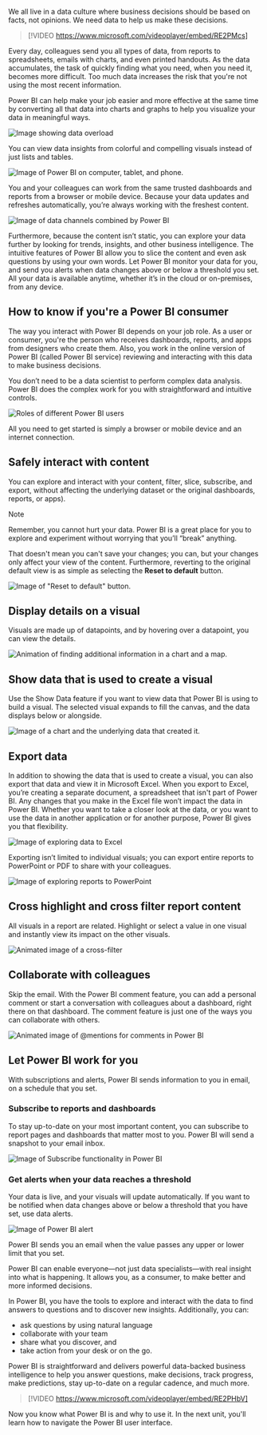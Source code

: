 We all live in a data culture where business decisions should be based on facts, not opinions. We need data to help us make these decisions.


> [!VIDEO https://www.microsoft.com/videoplayer/embed/RE2PMcs]


Every day, colleagues send you all types of data, from reports to spreadsheets, emails with charts, and even printed handouts. As the data accumulates, the task of quickly finding what you need, when you need it, becomes more difficult. Too much data increases the risk that you're not using the most recent information.

Power BI can help make your job easier and more effective at the same time by converting all that data into charts and graphs to help you visualize your data in meaningful ways.

![Image showing data overload](../media/1-1/power-bi-data-overload.png)

You can view data insights from colorful and compelling visuals instead of just lists and tables.

![Image of Power BI on computer, tablet, and phone.](../media/1-1/power-bi-tools.png)

You and your colleagues can work from the same trusted dashboards and reports from a browser or mobile device. Because your data updates and refreshes automatically, you’re always working with the freshest content.

![Image of data channels combined by Power BI](../media/1-1/power-bi-data-consolidated.png)

Furthermore, because the content isn’t static, you can explore your data further by looking for trends, insights, and other business intelligence. The intuitive features of Power BI allow you to slice the content and even ask questions by using your own words. Let Power BI monitor your data for you, and send you alerts when data changes above or below a threshold you set. All your data is available anytime, whether it’s in the cloud or on-premises, from any device.

## How to know if you're a Power BI consumer

The way you interact with Power BI depends on your job role. As a user or consumer, you're the person who receives dashboards, reports, and apps from designers who create them. Also, you work in the online version of Power BI (called Power BI service) reviewing and interacting with this data to make business decisions.


You don’t need to be a data scientist to perform complex data analysis. Power BI does the complex work for you with straightforward and intuitive controls.

![Roles of different Power BI users](../media/1-1/power-bi-roles.png)

All you need to get started is simply a browser or mobile device and an internet connection.

## Safely interact with content

You can explore and interact with your content, filter, slice, subscribe, and export, without affecting the underlying dataset or the original dashboards, reports, or apps).

> [!NOTE]
> Remember, you cannot hurt your data. Power BI is a great place for you to explore and experiment without worrying that you’ll “break” anything.

That doesn't mean you can't save your changes; you can, but your changes only affect your view of the content. Furthermore, reverting to the original default view is as simple as selecting the **Reset to default** button.

![Image of "Reset to default" button.](../media/1-1/power-bi-reset-to-default.png)

## Display details on a visual 

Visuals are made up of datapoints, and by hovering over a datapoint, you can view the details.

![Animation of finding additional information in a chart and a map. ](../media/1-1/power-bi-hover.gif)

## Show data that is used to create a visual

Use the Show Data feature if you want to view data that Power BI is using to build a visual. The selected visual expands to fill the canvas, and the data displays below or alongside.

![Image of a chart and the underlying data that created it.](../media/1-1/power-bi-show-data.png)

## Export data 

In addition to showing the data that is used to create a visual, you can also export that data and view it in Microsoft Excel. When you export to Excel, you’re creating a separate document, a spreadsheet that isn't part of Power BI. Any changes that you make in the Excel file won’t impact the data in Power BI. Whether you want to take a closer look at the data, or you want to use the data in another application or for another purpose, Power BI gives you that flexibility.

![Image of exploring data to Excel](../media/1-1/power-bi-export-excel.png)

Exporting isn’t limited to individual visuals; you can export entire reports to PowerPoint or PDF to share with your colleagues.

![Image of exploring reports to PowerPoint](../media/1-1/power-bi-powerpoint.png)

## Cross highlight and cross filter report content

All visuals in a report are related. Highlight or select a value in one visual and instantly view its impact on the other visuals.

![Animated image of a cross-filter](../media/1-1/power-bi-cross-filter.gif)

## Collaborate with colleagues

Skip the email. With the Power BI comment feature, you can add a personal comment or start a conversation with colleagues about a dashboard, right there on that dashboard. The comment feature is just one of the ways you can collaborate with others.

![Animated image of @mentions for comments in Power BI](../media/1-1/power-bi-comment.gif)

## Let Power BI work for you

With subscriptions and alerts, Power BI sends information to you in email, on a schedule that you set.  

### Subscribe to reports and dashboards

To stay up-to-date on your most important content, you can subscribe to report pages and dashboards that matter most to you. Power BI will send a snapshot to your email inbox.

![Image of Subscribe functionality in Power BI](../media/1-1/power-bi-subscribe.png)

### Get alerts when your data reaches a threshold

Your data is live, and your visuals will update automatically. If you want to be notified when data changes above or below a threshold that you have set, use data alerts.

![Image of Power BI alert](../media/1-1/power-bi-alert.png)

Power BI sends you an email when the value passes any upper or lower limit that you set.

Power BI can enable everyone—not just data specialists—with real insight into what is happening. It allows you, as a consumer, to make better and more informed decisions.

In Power BI, you have the tools to explore and interact with the data to find answers to questions and to discover new insights. Additionally, you can:

- ask questions by using natural language
- collaborate with your team
- share what you discover, and 
- take action from your desk or on the go. 

Power BI is straightforward and delivers powerful data-backed business intelligence to help you answer questions, make decisions, track progress, make predictions, stay up-to-date on a regular cadence, and much more.

> [!VIDEO https://www.microsoft.com/videoplayer/embed/RE2PHbV]

Now you know what Power BI is and why to use it. In the next unit, you'll learn how to navigate the Power BI user interface.

